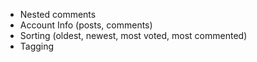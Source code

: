 - Nested comments
- Account Info (posts, comments)
- Sorting (oldest, newest, most voted, most commented)
- Tagging
